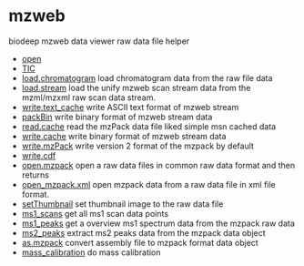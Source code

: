 # mzweb

biodeep mzweb data viewer raw data file helper

+ [open](mzweb/open.1) 
+ [TIC](mzweb/TIC.1) 
+ [load.chromatogram](mzweb/load.chromatogram.1) load chromatogram data from the raw file data
+ [load.stream](mzweb/load.stream.1) load the unify mzweb scan stream data from the mzml/mzxml raw scan data stream.
+ [write.text_cache](mzweb/write.text_cache.1) write ASCII text format of mzweb stream
+ [packBin](mzweb/packBin.1) write binary format of mzweb stream data
+ [read.cache](mzweb/read.cache.1) read the mzPack data file liked simple msn cached data
+ [write.cache](mzweb/write.cache.1) write binary format of mzweb stream data
+ [write.mzPack](mzweb/write.mzPack.1) write version 2 format of the mzpack by default
+ [write.cdf](mzweb/write.cdf.1) 
+ [open.mzpack](mzweb/open.mzpack.1) open a raw data files in common raw data format and then returns 
+ [open_mzpack.xml](mzweb/open_mzpack.xml.1) open mzpack data from a raw data file in xml file format.
+ [setThumbnail](mzweb/setThumbnail.1) set thumbnail image to the raw data file
+ [ms1_scans](mzweb/ms1_scans.1) get all ms1 scan data points
+ [ms1_peaks](mzweb/ms1_peaks.1) get a overview ms1 spectrum data from the mzpack raw data
+ [ms2_peaks](mzweb/ms2_peaks.1) extract ms2 peaks data from the mzpack data object
+ [as.mzpack](mzweb/as.mzpack.1) convert assembly file to mzpack format data object
+ [mass_calibration](mzweb/mass_calibration.1) do mass calibration
